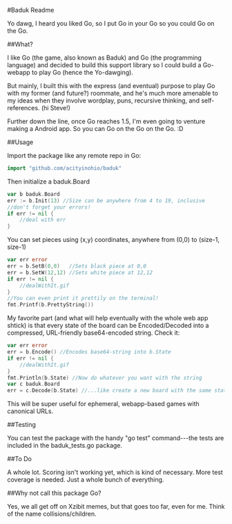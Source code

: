#Baduk Readme

Yo dawg, I heard you liked Go, so I put Go in your Go so you could Go on the Go.

##What?

I like Go (the game, also known as Baduk) and Go (the programming language) and decided to build this support library so I could build a Go-webapp to play Go (hence the Yo-dawging). 

But mainly, I built this with the express (and eventual) purpose to play Go with my former (and future?) roommate, and he's much more amenable to my ideas when they involve wordplay, puns, recursive thinking, and self-references. (hi Steve!)

Further down the line, once Go reaches 1.5, I'm even going to venture making a Android app. So you can Go on the Go on the Go. :D

##Usage

Import the package like any remote repo in Go:

```go
import "github.com/acityinohio/baduk"
```

Then initialize a baduk.Board

```go
var b baduk.Board
err := b.Init(13) //Size can be anywhere from 4 to 19, inclusive
//don't forget your errors!
if err != nil {
	//deal with err
}
```

You can set pieces using (x,y) coordinates, anywhere from (0,0) to (size-1, size-1)

```go
var err error
err = b.SetB(0,0)   //Sets black piece at 0,0
err = b.SetW(12,12) //Sets white piece at 12,12
if err != nil {
	//dealWithIt.gif
}
//You can even print it prettily on the terminal!
fmt.Printf(b.PrettyString()) 
```

My favorite part (and what will help eventually with the whole web app shtick) is that every state of the board can be Encoded/Decoded into a compressed, URL-friendly base64-encoded string. Check it:

```go
var err error
err = b.Encode() //Encodes base64-string into b.State
if err != nil {
	//dealWithIt.gif
}
fmt.Println(b.State) //Now do whatever you want with the string
var c baduk.Board
err = c.Decode(b.State) //...like create a new board with the same state
```

This will be super useful for ephemeral, webapp-based games with canonical URLs.

##Testing

You can test the package with the handy "go test" command---the tests are included in the baduk_tests.go package.

##To Do

A whole lot. Scoring isn't working yet, which is kind of necessary. More test coverage is needed. Just a whole bunch of everything.

##Why not call this package Go?

Yes, we all get off on Xzibit memes, but that goes too far, even for me. Think of the name collisions/children.
